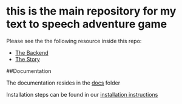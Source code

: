 # this is the main repository for my text to speech adventure game

Please see the the following resource inside this repo:

- [The Backend](./backend)
- [The Story](./story_files)

##Documentation

The documentation resides in the [docs](./docs) folder

Installation steps can be found in our [installation instructions](./docs/installation.md)
